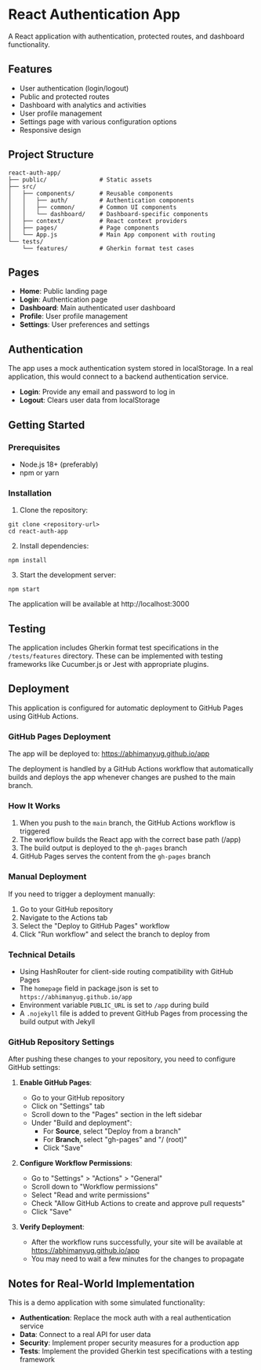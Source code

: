 # React Authentication App

A React application with authentication, protected routes, and dashboard functionality.

## Features

- User authentication (login/logout)
- Public and protected routes
- Dashboard with analytics and activities
- User profile management
- Settings page with various configuration options
- Responsive design

## Project Structure

```
react-auth-app/
├── public/               # Static assets
├── src/
│   ├── components/       # Reusable components
│   │   ├── auth/         # Authentication components
│   │   ├── common/       # Common UI components
│   │   └── dashboard/    # Dashboard-specific components
│   ├── context/          # React context providers
│   ├── pages/            # Page components
│   └── App.js            # Main App component with routing
└── tests/
    └── features/         # Gherkin format test cases
```

## Pages

- **Home**: Public landing page
- **Login**: Authentication page
- **Dashboard**: Main authenticated user dashboard
- **Profile**: User profile management
- **Settings**: User preferences and settings

## Authentication

The app uses a mock authentication system stored in localStorage. In a real application, this would connect to a backend authentication service.

- **Login**: Provide any email and password to log in
- **Logout**: Clears user data from localStorage

## Getting Started

### Prerequisites

- Node.js 18+ (preferably)
- npm or yarn

### Installation

1. Clone the repository:
```
git clone <repository-url>
cd react-auth-app
```

2. Install dependencies:
```
npm install
```

3. Start the development server:
```
npm start
```

The application will be available at http://localhost:3000

## Testing

The application includes Gherkin format test specifications in the `/tests/features` directory. These can be implemented with testing frameworks like Cucumber.js or Jest with appropriate plugins.

## Deployment

This application is configured for automatic deployment to GitHub Pages using GitHub Actions.

### GitHub Pages Deployment

The app will be deployed to: https://abhimanyug.github.io/app

The deployment is handled by a GitHub Actions workflow that automatically builds and deploys the app whenever changes are pushed to the main branch.

### How It Works

1. When you push to the `main` branch, the GitHub Actions workflow is triggered
2. The workflow builds the React app with the correct base path (/app)
3. The build output is deployed to the `gh-pages` branch
4. GitHub Pages serves the content from the `gh-pages` branch

### Manual Deployment

If you need to trigger a deployment manually:

1. Go to your GitHub repository
2. Navigate to the Actions tab
3. Select the "Deploy to GitHub Pages" workflow
4. Click "Run workflow" and select the branch to deploy from

### Technical Details

- Using HashRouter for client-side routing compatibility with GitHub Pages
- The `homepage` field in package.json is set to `https://abhimanyug.github.io/app`
- Environment variable `PUBLIC_URL` is set to `/app` during build
- A `.nojekyll` file is added to prevent GitHub Pages from processing the build output with Jekyll

### GitHub Repository Settings

After pushing these changes to your repository, you need to configure GitHub settings:

1. **Enable GitHub Pages**:
   - Go to your GitHub repository
   - Click on "Settings" tab
   - Scroll down to the "Pages" section in the left sidebar
   - Under "Build and deployment":
     - For **Source**, select "Deploy from a branch"
     - For **Branch**, select "gh-pages" and "/ (root)"
     - Click "Save"

2. **Configure Workflow Permissions**:
   - Go to "Settings" > "Actions" > "General"
   - Scroll down to "Workflow permissions"
   - Select "Read and write permissions"
   - Check "Allow GitHub Actions to create and approve pull requests"
   - Click "Save"

3. **Verify Deployment**:
   - After the workflow runs successfully, your site will be available at https://abhimanyug.github.io/app
   - You may need to wait a few minutes for the changes to propagate

## Notes for Real-World Implementation

This is a demo application with some simulated functionality:

- **Authentication**: Replace the mock auth with a real authentication service 
- **Data**: Connect to a real API for user data
- **Security**: Implement proper security measures for a production app
- **Tests**: Implement the provided Gherkin test specifications with a testing framework
